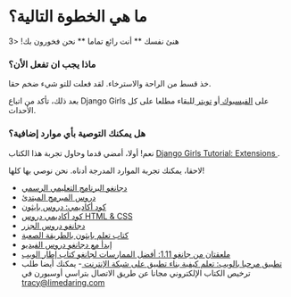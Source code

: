 # ما هي الخطوة التالية؟

هنئ نفسك ** أنت رائع تماما ** نحن فخورون بك! <3

### ماذا يجب ان تفعل الأن؟

خذ قسط من الراحة والاسترخاء. لقد فعلت للتو شيء ضخم حقا.

بعد ذلك، تأكد من اتباع Django Girls على [ الفيسبوك ](http://facebook.com/djangogirls) أو [ تويتر ](https://twitter.com/djangogirls) للبقاء مطلعا على كل الأحداث.

### هل يمكنك التوصية بأي موارد إضافية؟

نعم! أولا، أمضي قدما وحاول تجربة هذا الكتاب [ Django Girls Tutorial: Extensions ](https://djangogirls.gitbooks.io/django-girls-tutorial-extensions/content/).

لاحقا، يمكنك تجربة الموارد المدرجة أدناه. نحن نوصي بها كلها!

- [دجانغو البرنامج التعليمي الرسمي](https://docs.djangoproject.com/en/1.11/intro/tutorial01/)
- [دروس المبرمج المبتدئ](http://newcoder.io/tutorials/)
- [كود أكاديمي: دروس بايثون](https://www.codecademy.com/en/tracks/python)
- [كود أكاديمي دروس HTML & CSS](https://www.codecademy.com/tracks/web)
- [دجانغو دروس الجزر](https://github.com/ggcarrots/django-carrots)
- [كتاب تعلم بايثون بالطريقة الصعبة](http://learnpythonthehardway.org/book/)
- [إبدأ مع دجانغو دروس الفيديو](http://www.gettingstartedwithdjango.com/)
- [ملعقتان من جانغو 1.11: أفضل الممارسات لجانغو كتاب إطار الويب](https://www.twoscoopspress.com/products/two-scoops-of-django-1-11)
- [ تطبيق مرحبا بالويب: تعلم كيفية بناء تطبيق على شبكة الإنترنت ](https://hellowebapp.com/) - يمكنك أيضا طلب ترخيص الكتاب الإلكتروني مجانا عن طريق الاتصال بتراسي أوسبورن في <tracy@limedaring.com>